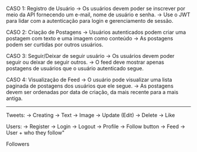 CASO 1: Registro de Usuário
    -> Os usuários devem poder se inscrever por meio da API fornecendo um e-mail, nome de usuário e senha.
    -> Use o JWT para lidar com a autenticação para login e gerenciamento de sessão.

CASO 2: Criação de Postagens
    -> Usuários autenticados podem criar uma postagem com texto e uma imagem como conteúdo
    -> As postagens podem ser curtidas por outros usuários.

CASO 3: Seguir/Deixar de seguir usuário
    -> Os usuários devem poder seguir ou deixar de seguir outros.
    -> O feed deve mostrar apenas postagens de usuários que o usuário autenticado segue.

CASO 4: Visualização de Feed
    -> O usuário pode visualizar uma lista paginada de postagens dos usuários que ele segue.
    -> As postagens devem ser ordenadas por data de criação, da mais recente para a mais antiga.

------------------------------------------------------------------------------------------------------------------

Tweets: 
    -> Creating
        -> Text
        -> Image
    -> Update (Edit)
    -> Delete
    -> Like

Users:
    -> Register
    -> Login
    -> Logout
    -> Profile
        -> Follow button
    -> Feed
        -> User + who they follow"


Followers 
